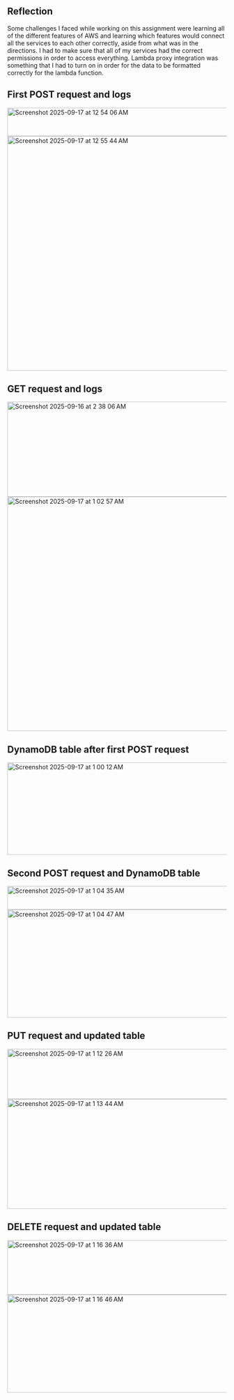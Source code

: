 ## Reflection

Some challenges I faced while working on this assignment were learning all of the different features of AWS and learning which features would connect all the services to each other correctly, aside from what was in the directions. I had to make sure that all of my services had the correct permissions in order to access everything. Lambda proxy integration was something that I had to turn on in order for the data to be formatted correctly for the lambda function. 

## First POST request and logs

<img width="1428" height="65" alt="Screenshot 2025-09-17 at 12 54 06 AM" src="https://github.com/user-attachments/assets/6464824e-815e-4ce3-b789-01a3737f9ab4" />

<img width="1148" height="539" alt="Screenshot 2025-09-17 at 12 55 44 AM" src="https://github.com/user-attachments/assets/5a1ec722-4831-45d1-8393-1ce9038db170" />

## GET request and logs

<img width="1437" height="218" alt="Screenshot 2025-09-16 at 2 38 06 AM" src="https://github.com/user-attachments/assets/360c065d-0534-46dc-ba58-03211240d9d1" />

<img width="1178" height="538" alt="Screenshot 2025-09-17 at 1 02 57 AM" src="https://github.com/user-attachments/assets/e39fee17-cef5-4af3-9d65-84364993edeb" />

## DynamoDB table after first POST request

<img width="811" height="212" alt="Screenshot 2025-09-17 at 1 00 12 AM" src="https://github.com/user-attachments/assets/b664cfa6-bc74-444f-a350-d94f294104a3" />

## Second POST request and DynamoDB table

<img width="1412" height="54" alt="Screenshot 2025-09-17 at 1 04 35 AM" src="https://github.com/user-attachments/assets/bdcd1ba6-34a9-46d1-977d-9ebbdf8951ea" />

<img width="813" height="248" alt="Screenshot 2025-09-17 at 1 04 47 AM" src="https://github.com/user-attachments/assets/6477fc44-762f-4e5c-8f8d-9a8b992aa1e9" />

## PUT request and updated table

<img width="1433" height="115" alt="Screenshot 2025-09-17 at 1 12 26 AM" src="https://github.com/user-attachments/assets/85b7035b-bb16-46f2-9000-bb4fe8d915d1" />

<img width="815" height="252" alt="Screenshot 2025-09-17 at 1 13 44 AM" src="https://github.com/user-attachments/assets/190f0717-b15d-4a1d-a0a6-4e66006c714c" />

## DELETE request and updated table

<img width="1432" height="125" alt="Screenshot 2025-09-17 at 1 16 36 AM" src="https://github.com/user-attachments/assets/13187b8d-f06d-4197-a81a-f53f2295b23e" />

<img width="854" height="225" alt="Screenshot 2025-09-17 at 1 16 46 AM" src="https://github.com/user-attachments/assets/65825306-4d85-4d7e-bd15-0058422f6835" />


